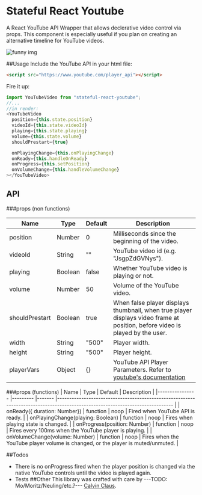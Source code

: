# Stateful React Youtube
A React YouTube API Wrapper that allows declerative video control via props.
This component is especially useful if you plan on creating an alternative timeline for YouTube videos.

![funny img](http://i.giphy.com/H3oWbYbyhxedq.gif)

##Usage
Include the YouTube API in your html file:
```HTML
<script src="https://www.youtube.com/player_api"></script>
```
Fire it up:
```javascript
import YouTubeVideo from "stateful-react-youtube";
//...
//in render:
<YouTubeVideo
  position={this.state.position}
  videoId={this.state.videoId}
  playing={this.state.playing}
  volume={this.state.volume}
  shouldPrestart={true}

  onPlayingChange={this.onPlayingChange}
  onReady={this.handleOnReady}
  onProgress={this.setPosition}
  onVolumeChange={this.handleVolumeChange}
></YouTubeVideo>

```
## API

###props (non functions)

| Name       	| Type  	| Default     	| Description                                                                               	|
|----------------	|---------	|-------	|------------------------------------------------------------------------------------------------------------------------------	|
| position       	| Number  	| 0     	| Milliseconds since the beginning of the video.                                                                               	|
| videoId        	| String  	| ""    	| YouTube video id (e.g. "JsgpZdGVNys").                                                                                         	|
| playing        	| Boolean 	| false 	| Whether YouTube video is playing or not.                                                                                     	|
| volume        	| Number 	| 50 	| Volume of the YouTube video.                                                                                     	|
| shouldPrestart 	| Boolean 	| true  	| When false player displays thumbnail, when true player displays video frame at position, before video is played by the user. 	|
| width          	| String  	| "500" 	| Player width.                                                                                                                	|
| height         	| String  	| "500" 	| Player height.                                                                                                               	|
| playerVars         	| Object  	| {} 	| YouTube API Player Parameters. Refer to [youtube's documentation](https://developers.google.com/youtube/player_parameters?playerVersion=HTML5)                                                                                                              	|
###props (functions)
| Name       	| Type  	| Default     	| Description                                                                               	|
|----------------	|---------	|-------	|------------------------------------------------------------------------------------------------------------------------------	|
| onReady({ duration: Number})        	| function  	| noop    	| Fired when YouTube API is ready.                                                                                         	|
| onPlayingChange(playing: Boolean)       	| function  	| noop     	| Fires when playing state is changed.                                                                               	|
| onProgress(position: Number)        	| function 	| noop 	| Fires every 100ms when the YouTube player is playing. |
| onVolumeChange(volume: Number)        	| function 	| noop 	| Fires when the YouTube player volume is changed, or the player is muted/unmuted. |

##Todos

- There is no onProgress fired when the player position is changed via the native YouTube controls until the video is played again.
- Tests
##Other
This library was crafted with care by ---TODO: Mo/Moritz/Neuling/etc.?--- [Calvin Claus](https://twitter.com/calvin_claus).
